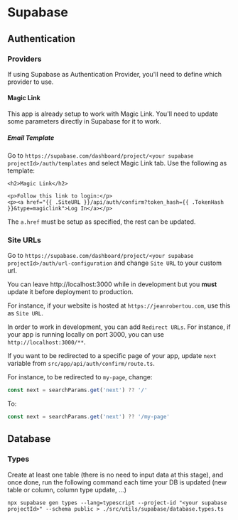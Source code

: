 # Supabase

## Authentication

### Providers

If using Supabase as Authentication Provider, you'll need to define which provider to use.

#### Magic Link

This app is already setup to work with Magic Link. You'll need to update some parameters directly in Supabase for it to work.

##### Email Template

Go to `https://supabase.com/dashboard/project/<your supabase projectId>/auth/templates` and select Magic Link tab. Use the following as template:

```
<h2>Magic Link</h2>

<p>Follow this link to login:</p>
<p><a href="{{ .SiteURL }}/api/auth/confirm?token_hash={{ .TokenHash }}&type=magiclink">Log In</a></p>
```

The `a.href` must be setup as specified, the rest can be updated.

### Site URLs

Go to `https://supabase.com/dashboard/project/<your supabase projectId>/auth/url-configuration` and change `Site URL` to your custom url.

You can leave http://localhost:3000 while in development but you **must** update it before deployment to production.

For instance, if your website is hosted at `https://jeanrobertou.com`, use this as `Site URL`.

In order to work in development, you can add `Redirect URLs`. For instance, if your app is running locally on port 3000, you can use `http://localhost:3000/**`.

If you want to be redirected to a specific page of your app, update `next` variable from `src/app/api/auth/confirm/route.ts`.

For instance, to be redirected to `my-page`, change:

```typescript
const next = searchParams.get('next') ?? '/'
```

To:

```typescript
const next = searchParams.get('next') ?? '/my-page'
```

## Database

### Types

Create at least one table (there is no need to input data at this stage), and once done, run the following command each time your DB is updated (new table or column, column type update, ...)

```
npx supabase gen types --lang=typescript --project-id "<your supabase projectId>" --schema public > ./src/utils/supabase/database.types.ts

```
